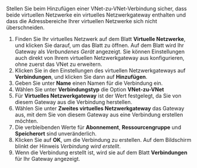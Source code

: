 Stellen Sie beim Hinzufügen einer VNet-zu-VNet-Verbindung sicher, dass beide virtuellen Netzwerke ein virtuelles Netzwerkgateway enthalten und dass die Adressbereiche Ihrer virtuellen Netzwerke sich nicht überschneiden.

1. Finden Sie Ihr virtuelles Netzwerk auf dem Blatt **Virtuelle Netzwerke**, und klicken Sie darauf, um das Blatt zu öffnen. Auf dem Blatt wird Ihr Gateway als *Verbundenes Gerät* angezeigt. Sie können Einstellungen auch direkt von Ihrem virtuellen Netzwerkgateway aus konfigurieren, ohne zuerst das VNet zu erweitern.
2. Klicken Sie in den Einstellungen des virtuellen Netzwerkgateways auf **Verbindungen**, und klicken Sie dann auf **Hinzufügen**.
3. Geben Sie unter **Name** einen Namen für die Verbindung ein. 
4. Wählen Sie unter **Verbindungstyp** die Option **VNet-zu-VNet**
5. Für **Virtuelles Netzwerkgateway** ist der Wert festgelegt, da Sie von diesem Gateway aus die Verbindung herstellen.
6. Wählen Sie unter **Zweites virtuelles Netzwerkgateway** das Gateway aus, mit dem Sie von diesem Gateway aus eine Verbindung erstellen möchten.
8. Die verbleibenden Werte für **Abonnement**, **Ressourcengruppe** und **Speicherort** sind unveränderlich.
9. Klicken Sie auf **OK**, um die Verbindung zu erstellen. Auf dem Bildschirm blinkt der Hinweis *Verbindung wird erstellt*.
10. Wenn die Verbindung erstellt ist, wird sie auf dem Blatt **Verbindungen** für Ihr Gateway angezeigt.

<!---HONumber=AcomDC_0107_2016-->